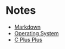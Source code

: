 # Notes

- [Markdown](https://github.com/nishant05gaurav/Notes/blob/main/MarkdownNotes.md)
- [Operating System](https://github.com/nishant05gaurav/Notes/blob/main/OS.md)
- [C Plus Plus](https://github.com/nishant05gaurav/Notes/blob/main/C%2B%2B.md)
